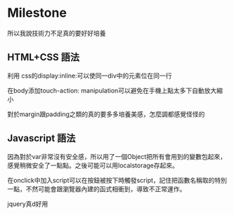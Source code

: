 # Milestone

所以我說技術力不足真的要好好培養

## HTML+CSS 語法

利用 css的display:inline:可以使同一div中的元素位在同一行

在body添加touch-action: manipulation可以避免在手機上點太多下自動放大縮小

對於margin跟padding之類的真的要多多培養美感，怎麼調都感覺怪怪的

## Javascript 語法

因為對於var非常沒有安全感，所以用了一個Object把所有會用到的變數包起來，感覺稍微安全了一點點。之後可能可以用localstorage存起來。

在onclick中加入script可以在按鈕被按下時觸發script，記住把函數名稱取的特別一點，不然可能會跟瀏覽器內建的函式相衝到，導致不正常運作。

jquery真d好用




